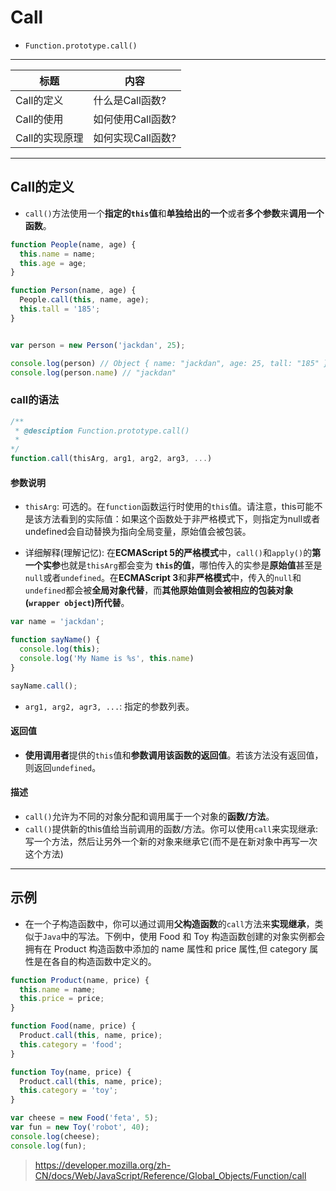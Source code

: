 # Call 

- `Function.prototype.call()`

------

| 标题 | 内容 |
| --- | --- |
| Call的定义 | 什么是Call函数? |
| Call的使用 | 如何使用Call函数? |
| Call的实现原理 | 如何实现Call函数? |

------

## Call的定义

- `call()`方法使用一个**指定的`this`值**和**单独给出的一个**或者**多个参数**来**调用一个函数**。

```javascript
function People(name, age) {
  this.name = name;
  this.age = age;
}

function Person(name, age) {
  People.call(this, name, age);
  this.tall = '185';
}


var person = new Person('jackdan', 25);

console.log(person) // Object { name: "jackdan", age: 25, tall: "185" }
console.log(person.name) // "jackdan"
```

### call的语法

```javascript
/**
 * @desciption Function.prototype.call()
 * 
*/
function.call(thisArg, arg1, arg2, arg3, ...)
```

#### 参数说明

- `thisArg`: 可选的。在`function`函数运行时使用的`this`值。请注意，this可能不是该方法看到的实际值：如果这个函数处于非严格模式下，则指定为null或者undefined会自动替换为指向全局变量，原始值会被包装。

- 详细解释(理解记忆): 在**ECMAScript 5的严格模式**中，`call()`和`apply()`的**第一个实参**也就是`thisArg`都会变为 **`this`的值**，哪怕传入的实参是**原始值**甚至是`null`或者`undefined`。在**ECMAScript 3**和**非严格模式**中，传入的`null`和`undefined`都会被**全局对象代替**，而**其他原始值则会被相应的包装对象(`wrapper object`)所代替**。

```javascript
var name = 'jackdan';

function sayName() {
  console.log(this);
  console.log('My Name is %s', this.name)
}

sayName.call();
```

- `arg1, arg2, agr3, ...`: 指定的参数列表。


#### 返回值
- **使用调用者**提供的`this`值和**参数调用该函数的返回值**。若该方法没有返回值，则返回`undefined`。

#### 描述
- `call()`允许为不同的对象分配和调用属于一个对象的**函数/方法**。
- `call()`提供新的this值给当前调用的函数/方法。你可以使用`call`来实现继承: 写一个方法，然后让另外一个新的对象来继承它(而不是在新对象中再写一次这个方法)

------

## 示例

- 在一个子构造函数中，你可以通过调用**父构造函数**的` call `方法来**实现继承**，类似于` Java `中的写法。下例中，使用 Food 和 Toy 构造函数创建的对象实例都会拥有在 Product 构造函数中添加的 name 属性和 price 属性,但 category 属性是在各自的构造函数中定义的。

```javascript
function Product(name, price) {
  this.name = name;
  this.price = price;
}

function Food(name, price) {
  Product.call(this, name, price);
  this.category = 'food';
}

function Toy(name, price) {
  Product.call(this, name, price);
  this.category = 'toy';
}

var cheese = new Food('feta', 5);
var fun = new Toy('robot', 40);
console.log(cheese);
console.log(fun);
```

> https://developer.mozilla.org/zh-CN/docs/Web/JavaScript/Reference/Global_Objects/Function/call